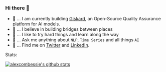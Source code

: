 ### Hi there 👋

- 🐤 ... I am currently building [Giskard](https://giskard.ai/), an Open-Source Quality Assurance platform for AI models.
- 🌁 ... I believe in building bridges between places
- 🏃 ... I like to try hard things and learn along the way
- 💬 ... Ask me anything about `NLP`, `Time Series` and all things `AI`
- 💌 ... Find me on [Twitter](https://twitter.com/alex_combessie) and [LinkedIn](https://www.linkedin.com/in/alexcombessie/).

Stats:

[![alexcombessie's github stats](https://github-readme-stats.vercel.app/api?username=alexcombessie&show_icons=true&include_all_commits=true&count_private=true&hide=stars)](https://github.com/anuraghazra/github-readme-stats)

<!--
**alexcombessie/alexcombessie** is a ✨ _special_ ✨ repository because its `README.md` (this file) appears on your GitHub profile.

Here are some ideas to get you started:

- 🔭 I’m currently working on ...
- 🌱 I’m currently learning ...
- 👯 I’m looking to collaborate on ...
- 🤔 I’m looking for help with ...
- 💬 Ask me about ...
- 📫 How to reach me: ...
- 😄 Pronouns: ...
- ⚡ Fun fact: ...
-->

